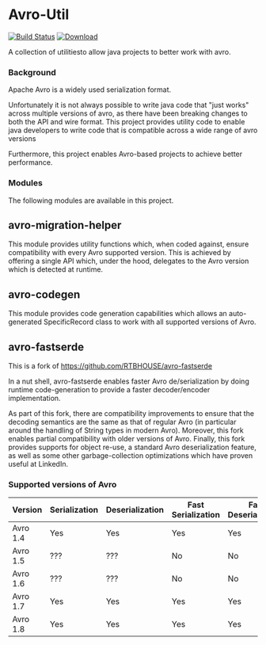 Avro-Util
=========
[![Build Status](https://travis-ci.org/linkedin/avro-util.svg?branch=master)](https://travis-ci.org/linkedin/avro-util)
[![Download](https://api.bintray.com/packages/linkedin/maven/avro-util/images/download.svg)](https://bintray.com/linkedin/maven/avro-util/_latestVersion)

A collection of utilitiesto allow java projects to better work with avro.

### Background ###

Apache Avro is a widely used serialization format.

Unfortunately it is not always possible to write java code that "just works" 
across multiple versions of avro, as there have been breaking changes to both 
the API and wire format. This project provides utility code to enable java 
developers to write code that is compatible across a wide range of avro versions 

Furthermore, this project enables Avro-based projects to achieve better 
performance.

### Modules ###

The following modules are available in this project.

## avro-migration-helper ##

This module provides utility functions which, when coded against, ensure 
compatibility with every Avro supported version. This is achieved by offering 
a single API which, under the hood, delegates to the Avro version which is 
detected at runtime.

## avro-codegen ##

This module provides code generation capabilities which allows an auto-generated
SpecificRecord class to work with all supported versions of Avro.

## avro-fastserde ##

This is a fork of https://github.com/RTBHOUSE/avro-fastserde

In a nut shell, avro-fastserde enables faster Avro de/serialization by doing
runtime code-generation to provide a faster decoder/encoder implementation.

As part of this fork, there are compatibility improvements to ensure that the
decoding semantics are the same as that of regular Avro (in particular around
the handling of String types in modern Avro). Moreover, this fork enables 
partial compatibility with older versions of Avro. Finally, this fork provides
supports for object re-use, a standard Avro deserialization feature, as well
as some other garbage-collection optimizations which have proven useful at
LinkedIn.

### Supported versions of Avro ###

| Version  | Serialization | Deserialization | Fast Serialization | Fast Deserialization |
| -------- | ------------- | --------------- | ------------------ | -------------------- |
| Avro 1.4 |      Yes      |      Yes        |      Yes            |      Yes             |
| Avro 1.5 |      ???      |      ???        |      No            |      No              |
| Avro 1.6 |      ???      |      ???        |      No            |      No              |
| Avro 1.7 |      Yes      |      Yes        |      Yes           |      Yes             |
| Avro 1.8 |      Yes      |      Yes        |      Yes           |      Yes             |
